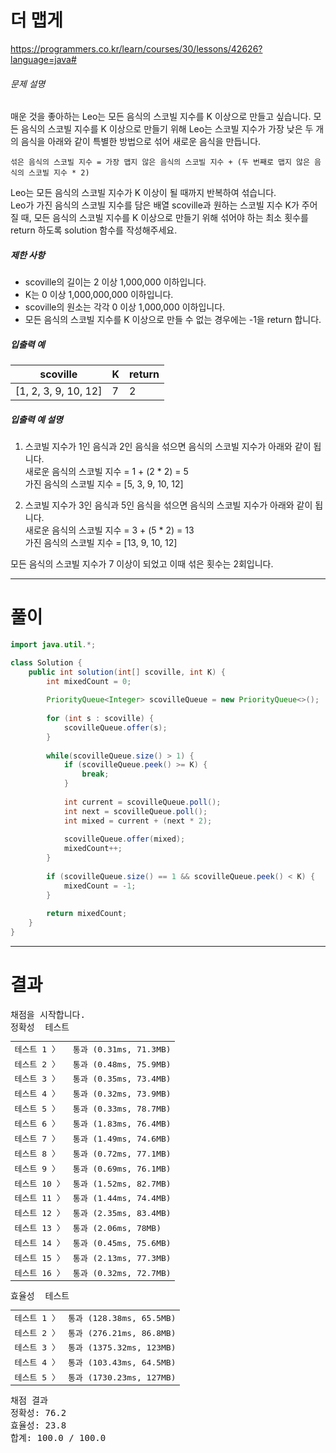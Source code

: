 # 더 맵게
https://programmers.co.kr/learn/courses/30/lessons/42626?language=java#

<div class="guide-section-description">
      <h6 class="guide-section-title">문제 설명</h6>
      <div class="markdown solarized-dark"><p>매운 것을 좋아하는 Leo는 모든 음식의 스코빌 지수를 K 이상으로 만들고 싶습니다. 모든 음식의 스코빌 지수를 K 이상으로 만들기 위해 Leo는 스코빌 지수가 가장 낮은 두 개의 음식을 아래와 같이 특별한 방법으로 섞어 새로운 음식을 만듭니다.</p>
<div class="highlight"><pre class="codehilite"><code>섞은 음식의 스코빌 지수 = 가장 맵지 않은 음식의 스코빌 지수 + (두 번째로 맵지 않은 음식의 스코빌 지수 * 2)
</code></pre></div>
<p>Leo는 모든 음식의 스코빌 지수가 K 이상이 될 때까지 반복하여 섞습니다.<br>
Leo가 가진 음식의 스코빌 지수를 담은 배열 scoville과 원하는 스코빌 지수 K가 주어질 때, 모든 음식의 스코빌 지수를 K 이상으로 만들기 위해 섞어야 하는 최소 횟수를 return 하도록 solution 함수를 작성해주세요.</p>

<h5>제한 사항</h5>

<ul>
<li>scoville의 길이는 2 이상 1,000,000 이하입니다.</li>
<li>K는 0 이상 1,000,000,000 이하입니다.</li>
<li>scoville의 원소는 각각 0 이상 1,000,000 이하입니다.</li>
<li>모든 음식의 스코빌 지수를 K 이상으로 만들 수 없는 경우에는 -1을 return 합니다.</li>
</ul>

<h5>입출력 예</h5>
<table class="table">
        <thead><tr>
<th>scoville</th>
<th>K</th>
<th>return</th>
</tr>
</thead>
        <tbody><tr>
<td>[1, 2, 3, 9, 10, 12]</td>
<td>7</td>
<td>2</td>
</tr>
</tbody>
      </table>
<h5>입출력 예 설명</h5>

<ol>
<li><p>스코빌 지수가 1인 음식과 2인 음식을 섞으면 음식의 스코빌 지수가 아래와 같이 됩니다.<br>
새로운 음식의 스코빌 지수 = 1 + (2 * 2) = 5<br>
가진 음식의 스코빌 지수 = [5, 3, 9, 10, 12]</p></li>
<li><p>스코빌 지수가 3인 음식과 5인 음식을 섞으면 음식의 스코빌 지수가 아래와 같이 됩니다.<br>
새로운 음식의 스코빌 지수 = 3 + (5 * 2) = 13<br>
가진 음식의 스코빌 지수 = [13, 9, 10, 12]</p></li>
</ol>

<p>모든 음식의 스코빌 지수가 7 이상이 되었고 이때 섞은 횟수는 2회입니다.</p>
</div>
    </div>

----

# 풀이

```java
import java.util.*;

class Solution {
    public int solution(int[] scoville, int K) {
        int mixedCount = 0;
        
        PriorityQueue<Integer> scovilleQueue = new PriorityQueue<>();
        
        for (int s : scoville) {
            scovilleQueue.offer(s);
        }
        
        while(scovilleQueue.size() > 1) {
            if (scovilleQueue.peek() >= K) {
                break;
            }
                
            int current = scovilleQueue.poll();
            int next = scovilleQueue.poll();
            int mixed = current + (next * 2);
            
            scovilleQueue.offer(mixed);
            mixedCount++;
        }
        
        if (scovilleQueue.size() == 1 && scovilleQueue.peek() < K) {
            mixedCount = -1;
        }
        
        return mixedCount;
    }
}
```

----

# 결과

<div id="output" class="console-output tab-pane fade in active show"><pre class="console-content"><div></div><div class="console-heading">채점을 시작합니다.</div><div class="console-message">정확성  테스트</div><table class="console-test-group" data-category="correctness"><tbody><tr data-testcase-id="32996"><td valign="top" class="td-label">테스트 1 <span>〉</span></td><td class="result passed">통과 (0.31ms, 71.3MB)</td></tr><tr data-testcase-id="32997"><td valign="top" class="td-label">테스트 2 <span>〉</span></td><td class="result passed">통과 (0.48ms, 75.9MB)</td></tr><tr data-testcase-id="32998"><td valign="top" class="td-label">테스트 3 <span>〉</span></td><td class="result passed">통과 (0.35ms, 73.4MB)</td></tr><tr data-testcase-id="32999"><td valign="top" class="td-label">테스트 4 <span>〉</span></td><td class="result passed">통과 (0.32ms, 73.9MB)</td></tr><tr data-testcase-id="33000"><td valign="top" class="td-label">테스트 5 <span>〉</span></td><td class="result passed">통과 (0.33ms, 78.7MB)</td></tr><tr data-testcase-id="33001"><td valign="top" class="td-label">테스트 6 <span>〉</span></td><td class="result passed">통과 (1.83ms, 76.4MB)</td></tr><tr data-testcase-id="33002"><td valign="top" class="td-label">테스트 7 <span>〉</span></td><td class="result passed">통과 (1.49ms, 74.6MB)</td></tr><tr data-testcase-id="33003"><td valign="top" class="td-label">테스트 8 <span>〉</span></td><td class="result passed">통과 (0.72ms, 77.1MB)</td></tr><tr data-testcase-id="33004"><td valign="top" class="td-label">테스트 9 <span>〉</span></td><td class="result passed">통과 (0.69ms, 76.1MB)</td></tr><tr data-testcase-id="33005"><td valign="top" class="td-label">테스트 10 <span>〉</span></td><td class="result passed">통과 (1.52ms, 82.7MB)</td></tr><tr data-testcase-id="33006"><td valign="top" class="td-label">테스트 11 <span>〉</span></td><td class="result passed">통과 (1.44ms, 74.4MB)</td></tr><tr data-testcase-id="33007"><td valign="top" class="td-label">테스트 12 <span>〉</span></td><td class="result passed">통과 (2.35ms, 83.4MB)</td></tr><tr data-testcase-id="33008"><td valign="top" class="td-label">테스트 13 <span>〉</span></td><td class="result passed">통과 (2.06ms, 78MB)</td></tr><tr data-testcase-id="33009"><td valign="top" class="td-label">테스트 14 <span>〉</span></td><td class="result passed">통과 (0.45ms, 75.6MB)</td></tr><tr data-testcase-id="33010"><td valign="top" class="td-label">테스트 15 <span>〉</span></td><td class="result passed">통과 (2.13ms, 77.3MB)</td></tr><tr data-testcase-id="33421"><td valign="top" class="td-label">테스트 16 <span>〉</span></td><td class="result passed">통과 (0.32ms, 72.7MB)</td></tr></tbody></table><div class="console-message">효율성  테스트</div><table class="console-test-group" data-category="effectiveness"><tbody><tr data-testcase-id="32990"><td valign="top" class="td-label">테스트 1 <span>〉</span></td><td class="result passed">통과 (128.38ms, 65.5MB)</td></tr><tr data-testcase-id="32991"><td valign="top" class="td-label">테스트 2 <span>〉</span></td><td class="result passed">통과 (276.21ms, 86.8MB)</td></tr><tr data-testcase-id="32992"><td valign="top" class="td-label">테스트 3 <span>〉</span></td><td class="result passed">통과 (1375.32ms, 123MB)</td></tr><tr data-testcase-id="32993"><td valign="top" class="td-label">테스트 4 <span>〉</span></td><td class="result passed">통과 (103.43ms, 64.5MB)</td></tr><tr data-testcase-id="32994"><td valign="top" class="td-label">테스트 5 <span>〉</span></td><td class="result passed">통과 (1730.23ms, 127MB)</td></tr></tbody></table><div class="console-heading">채점 결과</div><div class="console-message">정확성: 76.2</div><div class="console-message">효율성: 23.8</div><div class="console-message">합계: 100.0 / 100.0</div></pre></div>
